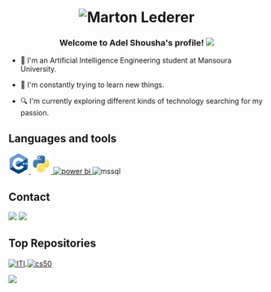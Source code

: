 <h1 align="center">
  <img src="https://github.com/AdelShousha/AdelShousha/assets/91261507/45b4520e-cd48-4417-8b66-063809fda91d" alt="Marton Lederer" />
</h1>

<h3 align="center">
  Welcome to Adel Shousha's profile!
  <img src="https://media.giphy.com/media/hvRJCLFzcasrR4ia7z/giphy.gif" width="28">
</h3>


- 🧠 I'm an Artificial Intelligence Engineering student at Mansoura University.

- 🧭 I'm constantly trying to learn new things.

- 🔍 I'm currently exploring different kinds of technology searching for my passion.


## Languages and tools
<p align="left"> <a href="https://www.w3schools.com/cpp/" target="_blank" rel="noreferrer"> <img src="https://raw.githubusercontent.com/devicons/devicon/master/icons/cplusplus/cplusplus-original.svg" alt="cplusplus" width="40" height="40"/> </a> <a href="https://www.python.org" target="_blank" rel="noreferrer"> <img src="https://raw.githubusercontent.com/devicons/devicon/master/icons/python/python-original.svg" alt="python" width="40" height="40"/> <img src="https://github.com/AdelShousha/AdelShousha/assets/91261507/adfada42-b775-46dc-8931-cc1f4fc85f2f" alt="power bi" width="40" height="40"/> </a> <img src="https://www.svgrepo.com/show/303229/microsoft-sql-server-logo.svg" alt="mssql" width="40" height="40"/> </p>

## Contact
<a href="https://www.linkedin.com/in/adel-shousha/" target="_blank"><img src="https://img.shields.io/badge/-Adel%20Shousha-0077B5?style=for-the-badge&logo=Linkedin&logoColor=white"/></a>
<a href="https://t.me/AdelShousha" target="_blank"><img src="https://img.shields.io/badge/-Adel%20Shousha-0077B5?style=for-the-badge&logo=Telegram&logoColor=white"/></a>

## Top Repositories
<a href="https://github.com/AdelShousha/ITI-Business-Intelligence-Winter-Internship">
  <img align="center" src="https://github-readme-stats.vercel.app/api/pin/?username=AdelShousha&repo=ITI-Business-Intelligence-Winter-Internship&show_icons=true&line_height=27&title_color=6aa6f8&text_color=8a919a&icon_color=6aa6f8&bg_color=22272e" alt="ITI" />
</a>

<a href="https://github.com/AdelShousha/cs50p-final-project">
  <img align="center" src="https://github-readme-stats.vercel.app/api/pin/?username=AdelShousha&repo=cs50p-final-project&show_icons=true&line_height=27&title_color=6aa6f8&text_color=8a919a&icon_color=6aa6f8&bg_color=22272e" alt="cs50" />
</a>

<img src="https://raw.githubusercontent.com/mayhemantt/mayhemantt/Update/svg/Bottom.svg"/></a>

